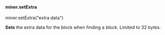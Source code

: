 
#### miner.setExtra

miner.setExtra("extra data")

**Sets** the extra data for the block when finding a block. Limited to 32 bytes.

